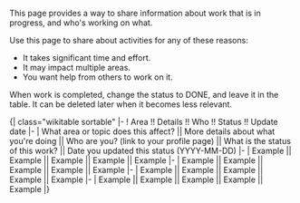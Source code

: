 This page provides a way to share information about work that is in progress, and who's working on what. 

Use this page to share about activities for any of these reasons:
* It takes significant time and effort.
* It may impact multiple areas.
* You want help from others to work on it.

When work is completed, change the status to DONE, and leave it in the table. It can be deleted later when it becomes less relevant. 

{| class="wikitable sortable"
|-
! Area !! Details !! Who !! Status !! Update date
|-
| What area or topic does this affect? || More details about what you're doing || Who are you? (link to your profile page) || What is the status of this work? || Date you updated this status (YYYY-MM-DD)
|-
| Example || Example || Example || Example || Example
|-
| Example || Example || Example || Example || Example
|-
| Example || Example || Example || Example || Example
|-
| Example || Example || Example || Example || Example
|}